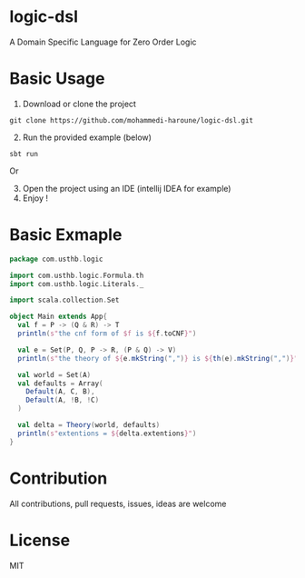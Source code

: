 # logic-dsl
A Domain Specific Language for Zero Order Logic

# Basic Usage
1. Download or clone the project 
```
git clone https://github.com/mohammedi-haroune/logic-dsl.git
```

2. Run the provided example (below)
```
sbt run
```

Or

3. Open the project using an IDE (intellij IDEA for example) 
4. Enjoy !

# Basic Exmaple
```scala
package com.usthb.logic

import com.usthb.logic.Formula.th
import com.usthb.logic.Literals._

import scala.collection.Set

object Main extends App{
  val f = P -> (Q & R) -> T
  println(s"the cnf form of $f is ${f.toCNF}")

  val e = Set(P, Q, P -> R, (P & Q) -> V)
  println(s"the theory of ${e.mkString(",")} is ${th(e).mkString(",")}")

  val world = Set(A)
  val defaults = Array(
    Default(A, C, B),
    Default(A, !B, !C)
  )

  val delta = Theory(world, defaults)
  println(s"extentions = ${delta.extentions}")
}

```

# Contribution
All contributions, pull requests, issues, ideas are welcome

# License
MIT

